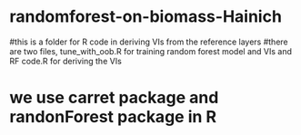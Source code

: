 # randomforest-on-biomass-Hainich
#this is a folder for R code in deriving VIs from the reference layers
#there are two files, tune_with_oob.R for training random forest model and VIs and RF code.R for deriving the VIs
# we use carret package and randonForest package in R
